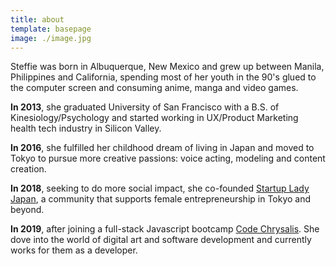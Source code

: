 ```yaml
---
title: about
template: basepage
image: ./image.jpg
---
```


Steffie was born in Albuquerque, New Mexico and grew up between Manila, Philippines and California, spending most of her youth in the 90's glued to the computer screen and consuming anime, manga and video games.

**In 2013**, she graduated University of San Francisco with a B.S. of Kinesiology/Psychology and started working in UX/Product Marketing health tech industry in Silicon Valley.

**In 2016**, she fulfilled her childhood dream of living in Japan and moved to Tokyo to pursue more creative passions: voice acting, modeling and content creation.

**In 2018**, seeking to do more social impact, she co-founded [Startup Lady Japan](https://www.startuplady.org/), a community that supports female entrepreneurship in Tokyo and beyond.

**In 2019**, after joining a full-stack Javascript bootcamp [Code Chrysalis](https://www.codechrysalis.io/). She dove into the world of digital art and software development and currently works for them as a developer.
